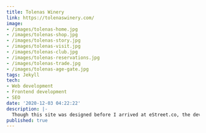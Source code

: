 ```yaml
---
title: Tolenas Winery
link: https://tolenaswinery.com/
image:
- /images/tolenas-home.jpg
- /images/tolenas-shop.jpg
- /images/tolenas-story.jpg
- /images/tolenas-visit.jpg
- /images/tolenas-club.jpg
- /images/tolenas-reservations.jpg
- /images/tolenas-trade.jpg
- /images/tolenas-age-gate.jpg
tags: Jekyll
tech:
- Web development
- Frontend development
- SEO
date: '2020-12-03 04:22:22'
description: |-
  Though this site was designed before I arrived at eStreet.co, the developers they outsourced built a buggy website that wasn't even connected to Tolenas Winery's e-commerce provider! I didn't fret, I created a fast Jekyll based website with a forestry CMS and seamlessly integrated Commerce 7 for simple wine buying. Along with having a great website, Tolenas has some great wine; [check them out](https://tolenaswinery.com/).
published: true  
---
```

